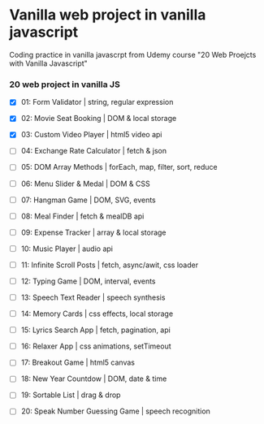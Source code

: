 # Vanilla web project in vanilla javascript  

Coding practice in vanilla javascrpt from Udemy course "20 Web Proejcts with Vanilla Javascript"

### 20 web project in vanilla JS
- [x] 01: Form Validator | string, regular expression
- [x] 02: Movie Seat Booking | DOM & local storage
- [x] 03: Custom Video Player | html5 video api
- [ ] 04: Exchange Rate Calculator | fetch & json 
- [ ] 05: DOM Array Methods | forEach, map, filter, sort, reduce
- [ ] 06: Menu Slider & Medal | DOM & CSS
- [ ] 07: Hangman Game | DOM, SVG, events
- [ ] 08: Meal Finder | fetch & mealDB api
- [ ] 09: Expense Tracker | array & local storage
- [ ] 10: Music Player | audio api

- [ ] 11: Infinite Scroll Posts | fetch, async/awit, css loader
- [ ] 12: Typing Game | DOM, interval, events
- [ ] 13: Speech Text Reader | speech synthesis
- [ ] 14: Memory Cards | css effects, local storage
- [ ] 15: Lyrics Search App | fetch, pagination, api
- [ ] 16: Relaxer App | css animations, setTimeout
- [ ] 17: Breakout Game | html5 canvas
- [ ] 18: New Year Countdow | DOM, date & time
- [ ] 19: Sortable List | drag & drop
- [ ] 20: Speak Number Guessing Game | speech recognition
